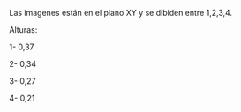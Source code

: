 Las imagenes están en el plano XY y se dibiden entre 1,2,3,4.

Alturas:

1- 0,37

2- 0,34

3- 0,27

4- 0,21
